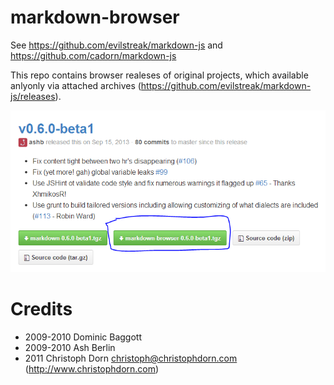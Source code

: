 markdown-browser
================

See https://github.com/evilstreak/markdown-js and https://github.com/cadorn/markdown-js

This repo contains browser realeses of original projects, which available anlyonly via attached archives (https://github.com/evilstreak/markdown-js/releases).

![Illustration](/md-bro-repo.PNG)

# Credits

* 2009-2010 Dominic Baggott
* 2009-2010 Ash Berlin
* 2011 Christoph Dorn <christoph@christophdorn.com> (http://www.christophdorn.com)
